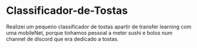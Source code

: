 # Classificador-de-Tostas
Realizei um pequeno classificador de tostas apartir de transfer learning com uma mobileNet, porque tinhamos pessoal a meter sushi e bolos num channel de discord que era dedicado a tostas.
